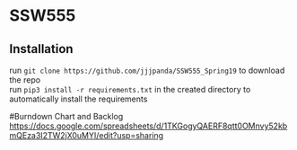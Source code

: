 # SSW555
## Installation
run `git clone https://github.com/jjjpanda/SSW555_Spring19` to download the repo  
run `pip3 install -r requirements.txt` in the created directory to automatically install the requirements  

#Burndown Chart and Backlog 
https://docs.google.com/spreadsheets/d/1TKGogyQAERF8qtt0OMnvy52kbmQEza3I2TW2jX0uMYI/edit?usp=sharing